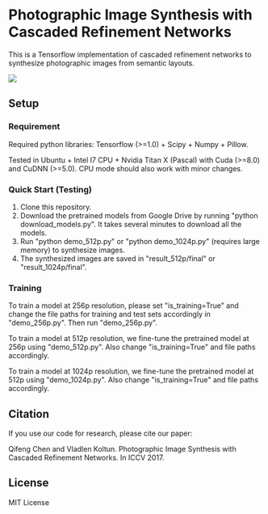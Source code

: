 # Photographic Image Synthesis with Cascaded Refinement Networks

This is a Tensorflow implementation of cascaded refinement networks to synthesize photographic images from semantic layouts.

<img src="http://cqf.io/ImageSynthesis/teaser.png"/>

## Setup

### Requirement
Required python libraries: Tensorflow (>=1.0) + Scipy + Numpy + Pillow.

Tested in Ubuntu + Intel I7 CPU + Nvidia Titan X (Pascal) with Cuda (>=8.0) and CuDNN (>=5.0). CPU mode should also work with minor changes.

### Quick Start (Testing)
1. Clone this repository.
2. Download the pretrained models from Google Drive by running "python download_models.py". It takes several minutes to download all the models.
3. Run "python demo_512p.py" or "python demo_1024p.py" (requires large memory) to synthesize images.
4. The synthesized images are saved in "result_512p/final" or "result_1024p/final".

### Training
To train a model at 256p resolution, please set "is_training=True" and change the file paths for training and test sets accordingly in "demo_256p.py". Then run "demo_256p.py".

To train a model at 512p resolution, we fine-tune the pretrained model at 256p using "demo_512p.py". Also change "is_training=True" and file paths accordingly.

To train a model at 1024p resolution, we fine-tune the pretrained model at 512p using "demo_1024p.py". Also change "is_training=True" and file paths accordingly.

## Citation
If you use our code for research, please cite our paper:

Qifeng Chen and Vladlen Koltun. Photographic Image Synthesis with Cascaded Refinement Networks. In ICCV 2017.

## License
MIT License
